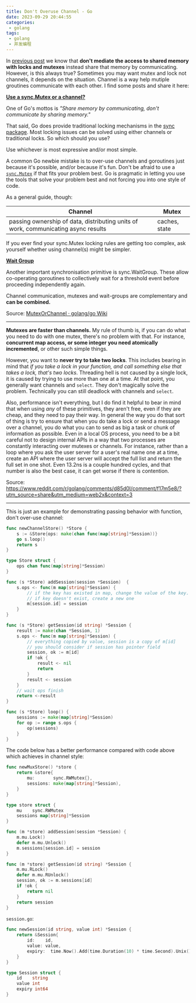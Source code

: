 ```yaml
---
title: Don't Overuse Channel - Go
date: 2023-09-29 20:44:55
categories:
 - golang
tags:
 - golang
 - 并发编程
---
```


In [previous post](https://davidzhu.xyz/post/golang/advance/006-closures-go/#21-pass-behaviour) we know that **don't mediate the access to shared memory with locks and mutexes** instead share that memory by communicating. However, is this always true? Sometimes you may want mutex and lock not channels, it depends on the situation. Channel is a way help mutiple groutines communicate with each other. I find some posts and share it here:

[**Use a sync.Mutex or a channel?**](https://github.com/golang/go/wiki/MutexOrChannel#use-a-syncmutex-or-a-channel)

One of Go's mottos is *"Share memory by communicating, don't communicate by sharing memory."*

That said, Go does provide traditional locking mechanisms in the [sync package](https://pkg.go.dev/sync/). Most locking issues can be solved using either channels or traditional locks. So which should you use?

Use whichever is most expressive and/or most simple.

A common Go newbie mistake is to over-use channels and goroutines just because it's possible, and/or because it's fun. Don't be afraid to use a [`sync.Mutex`](https://pkg.go.dev/sync/#Mutex) if that fits your problem best. Go is pragmatic in letting you use the tools that solve your problem best and not forcing you into one style of code.

As a general guide, though:

| **Channel**                                                  | **Mutex**     |
| ------------------------------------------------------------ | ------------- |
| passing ownership of data, distributing units of work, communicating async results | caches, state |

If you ever find your sync.Mutex locking rules are getting too complex, ask yourself whether using channel(s) might be simpler.

[**Wait Group**](https://github.com/golang/go/wiki/MutexOrChannel#wait-group)

Another important synchronisation primitive is sync.WaitGroup. These allow co-operating goroutines to collectively wait for a threshold event before proceeding independently again. 

Channel communication, mutexes and wait-groups are complementary and **can be combined.**

Source: [MutexOrChannel · golang/go Wiki](https://github.com/golang/go/wiki/MutexOrChannel)

----

**Mutexes are faster than channels.** My rule of thumb is, if you can do what you need to do with one mutex, there's no problem with that. For instance, **concurrent map access, or some integer you need atomically incremented**, or other such simple things. 

However, you want to **never try to take two locks**. This includes bearing in mind that *if you take a lock in your function, and call something else that takes a lock, that's two locks*. Threading hell is not caused by a single lock, it is caused by trying to use more than one at a time. At that point, you generally want channels and `select`. They don't magically solve the problem. Technically you can still deadlock with channels and `select`. 

Also, performance isn't everything, but I do find it helpful to bear in mind that when using *any* of these primitives, they aren't free, even if they are cheap, and they need to pay their way. In general the way you do that sort of thing is try to ensure that when you do take a lock or send a message over a channel, you do what you can to send as big a task or chunk of information as possible. Even in a local OS process, you need to be a bit careful not to design internal APIs in a way that two processes are constantly interacting over mutexes or channels. For instance, rather than a loop where you ask the user server for a user's real name one at a time, create an API where the user server will accept the full list and return the full set in one shot. Even 13.2ns is a couple hundred cycles, and that number is also the best case, it can get worse if there is contention.

Source: https://www.reddit.com/r/golang/comments/d85d0l/comment/f17m5e8/?utm_source=share&utm_medium=web2x&context=3

----

This is just an example for demonstrating passing behavior with function, don't over-use channel:

```go
func newChannelStore() *Store {
	s := &Store{ops: make(chan func(map[string]*Session))}
	go s.loop()
	return s
}

type Store struct {
	ops chan func(map[string]*Session)
}

func (s *Store) addSession(session *Session)  {
	s.ops <- func(m map[string]*Session) {
		// if the key has existed in map, change the value of the key.
		// if key doesn't exist, create a new one
		m[session.id] = session
	}
}

func (s *Store) getSession(id string) *Session {
	result := make(chan *Session, 1)
	s.ops <- func(m map[string]*Session) {
		// everything copied by value, session is a copy of m[id]
		// you should consider if session has pointer field
		session, ok := m[id]
		if !ok {
			result <- nil
			return
		}
		result <- session
	}
	// wait ops finish
	return <-result
}

func (s *Store) loop() {
	sessions := make(map[string]*Session)
	for op := range s.ops {
		op(sessions)
	}
}
```

The code below has a better performance compared with code above which achieves in channel style:

```go
func newMuxStore() *store {
	return &store{
		mu:       sync.RWMutex{},
		sessions: make(map[string]*Session),
	}
}

type store struct {
	mu    sync.RWMutex
	sessions map[string]*Session
}

func (m *store) addSession(session *Session) {
	m.mu.Lock()
	defer m.mu.Unlock()
	m.sessions[session.id] = session
}

func (m *store) getSession(id string) *Session {
	m.mu.RLock()
	defer m.mu.RUnlock()
	session, ok := m.sessions[id]
	if !ok {
		return nil
	}
	return session
}
```

`session.go`:

```go
func newSession(id string, value int) *Session {
	return &Session{
		id:    id,
		value: value,
		expiry:  time.Now().Add(time.Duration(10) * time.Second).Unix(),
	}
}

type Session struct {
	id    string
	value int
	expiry int64
}
```

